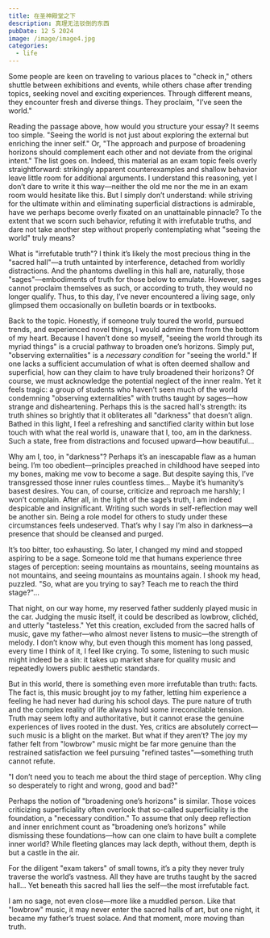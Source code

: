 ```yaml
---
title: 在圣神殿堂之下
description: 真理无法驳倒的东西
pubDate: 12 5 2024
image: /image/image4.jpg
categories:
  - life
---
```

Some people are keen on traveling to various places to "check in," others shuttle between exhibitions and events, while others chase after trending topics, seeking novel and exciting experiences. Through different means, they encounter fresh and diverse things. They proclaim, "I’ve seen the world."

Reading the passage above, how would you structure your essay? It seems too simple. "Seeing the world is not just about exploring the external but enriching the inner self." Or, "The approach and purpose of broadening horizons should complement each other and not deviate from the original intent." The list goes on. Indeed, this material as an exam topic feels overly straightforward: strikingly apparent counterexamples and shallow behavior leave little room for additional arguments. I understand this reasoning, yet I don’t dare to write it this way—neither the old me nor the me in an exam room would hesitate like this. But I simply don’t understand: while striving for the ultimate within and eliminating superficial distractions is admirable, have we perhaps become overly fixated on an unattainable pinnacle? To the extent that we scorn such behavior, refuting it with irrefutable truths, and dare not take another step without properly contemplating what "seeing the world" truly means?

What is "irrefutable truth"? I think it’s likely the most precious thing in the "sacred hall"—a truth untainted by interference, detached from worldly distractions. And the phantoms dwelling in this hall are, naturally, those "sages"—embodiments of truth for those below to emulate. However, sages cannot proclaim themselves as such, or according to truth, they would no longer qualify. Thus, to this day, I’ve never encountered a living sage, only glimpsed them occasionally on bulletin boards or in textbooks.

Back to the topic. Honestly, if someone truly toured the world, pursued trends, and experienced novel things, I would admire them from the bottom of my heart. Because I haven’t done so myself, "seeing the world through its myriad things" is a crucial pathway to broaden one’s horizons. Simply put, "observing externalities" is a *necessary condition* for "seeing the world." If one lacks a sufficient accumulation of what is often deemed shallow and superficial, how can they claim to have truly broadened their horizons? Of course, we must acknowledge the potential neglect of the inner realm. Yet it feels tragic: a group of students who haven’t seen much of the world condemning "observing externalities" with truths taught by sages—how strange and disheartening. Perhaps this is the sacred hall's strength: its truth shines so brightly that it obliterates all "darkness" that doesn’t align. Bathed in this light, I feel a refreshing and sanctified clarity within but lose touch with what the real world is, unaware that I, too, am in the darkness. Such a state, free from distractions and focused upward—how beautiful...

Why am I, too, in "darkness"? Perhaps it’s an inescapable flaw as a human being. I’m too obedient—principles preached in childhood have seeped into my bones, making me vow to become a sage. But despite saying this, I’ve transgressed those inner rules countless times... Maybe it’s humanity’s basest desires. You can, of course, criticize and reproach me harshly; I won’t complain. After all, in the light of the sage’s truth, I am indeed despicable and insignificant. Writing such words in self-reflection may well be another sin. Being a role model for others to study under these circumstances feels undeserved. That’s why I say I’m also in darkness—a presence that should be cleansed and purged.

It’s too bitter, too exhausting. So later, I changed my mind and stopped aspiring to be a sage. Someone told me that humans experience three stages of perception: seeing mountains as mountains, seeing mountains as not mountains, and seeing mountains as mountains again. I shook my head, puzzled. "So, what are you trying to say? Teach me to reach the third stage?"...

That night, on our way home, my reserved father suddenly played music in the car. Judging the music itself, it could be described as lowbrow, clichéd, and utterly "tasteless." Yet this creation, excluded from the sacred halls of music, gave my father—who almost never listens to music—the strength of melody. I don’t know why, but even though this moment has long passed, every time I think of it, I feel like crying. To some, listening to such music might indeed be a sin: it takes up market share for quality music and repeatedly lowers public aesthetic standards.

But in this world, there is something even more irrefutable than truth: facts. The fact is, this music brought joy to my father, letting him experience a feeling he had never had during his school days. The pure nature of truth and the complex reality of life always hold some irreconcilable tension. Truth may seem lofty and authoritative, but it cannot erase the genuine experiences of lives rooted in the dust. Yes, critics are absolutely correct—such music is a blight on the market. But what if they aren’t? The joy my father felt from "lowbrow" music might be far more genuine than the restrained satisfaction we feel pursuing "refined tastes"—something truth cannot refute.

"I don’t need you to teach me about the third stage of perception. Why cling so desperately to right and wrong, good and bad?"

Perhaps the notion of "broadening one’s horizons" is similar. Those voices criticizing superficiality often overlook that so-called superficiality is the foundation, a "necessary condition." To assume that only deep reflection and inner enrichment count as "broadening one’s horizons" while dismissing these foundations—how can one claim to have built a complete inner world? While fleeting glances may lack depth, without them, depth is but a castle in the air.

For the diligent "exam takers" of small towns, it’s a pity they never truly traverse the world’s vastness. All they have are truths taught by the sacred hall... Yet beneath this sacred hall lies the self—the most irrefutable fact.

I am no sage, not even close—more like a muddled person. Like that "lowbrow" music, it may never enter the sacred halls of art, but one night, it became my father’s truest solace. And that moment, more moving than truth.
